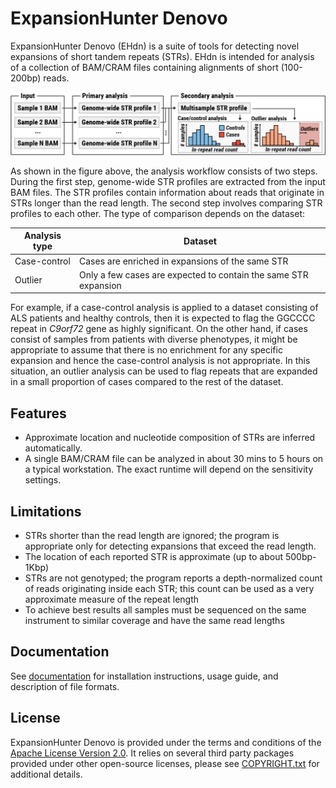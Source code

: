 # ExpansionHunter Denovo

ExpansionHunter Denovo (EHdn) is a suite of tools for detecting novel expansions
of short tandem repeats (STRs). EHdn is intended for analysis of a collection of
BAM/CRAM files containing alignments of short (100-200bp) reads.

![workflow](documentation/images/workflow.png)

As shown in the figure above, the analysis workflow consists of two steps.
During the first step, genome-wide STR profiles are extracted from the input BAM
files. The STR profiles contain information about reads that originate in STRs
longer than the read length. The second step involves comparing STR profiles to
each other. The type of comparison depends on the dataset:

| Analysis type | Dataset                                                         |
|---------------|-----------------------------------------------------------------|
| Case-control  | Cases are enriched in expansions of the same STR                |
| Outlier       | Only a few cases are expected to contain the same STR expansion |

For example, if a case-control analysis is applied to a dataset consisting of
ALS patients and healthy controls, then it is expected to flag the GGCCCC repeat
in *C9orf72* gene as highly significant. On the other hand, if cases consist of
samples from patients with diverse phenotypes, it might be appropriate to assume
that there is no enrichment for any specific expansion and hence the
case-control analysis is not appropriate. In this situation, an outlier analysis
can be used to flag repeats that are expanded in a small proportion of cases
compared to the rest of the dataset.

## Features

- Approximate location and nucleotide composition of STRs are inferred
automatically.
- A single BAM/CRAM file can be analyzed in about 30 mins to 5 hours on a
typical workstation. The exact runtime will depend on the sensitivity settings.

## Limitations

- STRs shorter than the read length are ignored; the program is appropriate
  only for detecting expansions that exceed the read length.
- The location of each reported STR is approximate (up to about 500bp-1Kbp)
- STRs are not genotyped; the program reports a depth-normalized count of reads
  originating inside each STR; this count can be used as a very approximate
  measure of the repeat length
- To achieve best results all samples must be sequenced on the same instrument
  to similar coverage and have the same read lengths

## Documentation

See [documentation](documentation/01_Introduction.md) for installation
instructions, usage guide, and description of file formats.

## License

ExpansionHunter Denovo is provided under the terms and conditions of the [Apache
License Version 2.0](LICENSE.txt). It relies on several third party packages
provided under other open-source licenses, please see [COPYRIGHT.txt](COPYRIGHT.txt)
for additional details.
